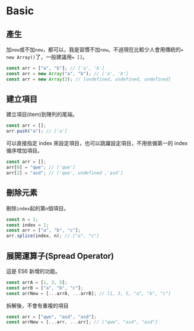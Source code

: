 # Basic

## 產生

加`new`或不加`new`，都可以，我是習慣不加`new`。不過現在比較少人會用傳統的`= new Array()`了，一般建議用`= []`。

```javascript
const arr = ["a", "b"]; // ['a', 'b']
const arr = new Array("a", "b"); // ['a', 'b']
const arr = new Array(3); // [undefined, undefined, undefined]
```

## 建立項目

建立項目(item)到陣列的尾端。

```javascript
const arr = [];
arr.push("a"); // ['a']
```

可以直接指定 index 來設定項目，也可以跳躍設定項目，不用依循第一的 index 循序增加項目。

```javascript
const arr = [];
arr[0] = "qwe"; // ['qwe']
arr[2] = "asd"; // ['qwe', undefined ,'asd']
```

## 刪除元素

刪除`index`起的第`n`個項目。

```javascript
const n = 1;
const index = 1;
const arr = ["a", "b", "c"];
arr.splice(index, n); // ["a", "c"]
```

## 展開運算子(Spread Operator)

這是 ES6 新增的功能。

```javascript
const arrA = [1, 3, 5];
const arrB = ["a", "b", "c"];
const arrNew = [...arrA, ...arrB]; // [1, 3, 5, "a", "b", "c"]
```

拆解後，不會有重複的項目

```javascript
const arr = ["qwe", "asd", "asd"];
const arrNew = [...arr, ...arr]; // ["qwe", "asd", "asd"]
```
